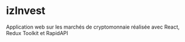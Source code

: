 # izInvest
Application web sur les marchés de cryptomonnaie réalisée avec React, Redux Toolkit et RapidAPI 
